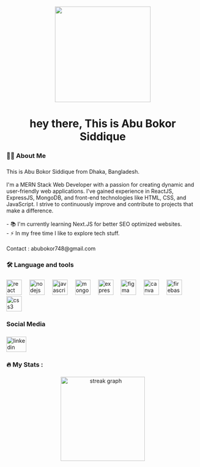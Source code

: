 

###

<div align="center">
  <img height="250" src="https://i.ibb.co.com/m5S6301K/Linked-In-Banner.png"  />
</div>

<h1 align="center">hey there, This is Abu Bokor Siddique</h1>

###

<h3 align="left">👩‍💻  About Me</h3>

###

<p align="left">This is Abu Bokor Siddique from Dhaka, Bangladesh.<br><br>I'm a MERN Stack Web Developer with a passion for creating dynamic and user-friendly web applications. I've gained experience in ReactJS, ExpressJS, MongoDB, and front-end technologies like HTML, CSS, and JavaScript. I strive to continuously improve and contribute to projects that make a difference.<br><br>- 📚 I'm currently learning Next.JS for better SEO optimized websites.<br>- ⚡ In my free time I like to explore tech stuff.<br><br>Contact : abubokor748@gmail.com</p>

###

<h3 align="left">🛠 Language and tools</h3>

###

<div align="left">
  <img src="https://cdn.jsdelivr.net/gh/devicons/devicon/icons/react/react-original.svg" height="40" alt="react logo"  />
  <img width="12" />
  <img src="https://cdn.jsdelivr.net/gh/devicons/devicon/icons/nodejs/nodejs-original.svg" height="40" alt="nodejs logo"  />
  <img width="12" />
  <img src="https://cdn.jsdelivr.net/gh/devicons/devicon/icons/javascript/javascript-original.svg" height="40" alt="javascript logo"  />
  <img width="12" />
  <img src="https://cdn.jsdelivr.net/gh/devicons/devicon/icons/mongodb/mongodb-original.svg" height="40" alt="mongodb logo"  />
  <img width="12" />
  <img src="https://cdn.jsdelivr.net/gh/devicons/devicon/icons/express/express-original.svg" height="40" alt="express logo"  />
  <img width="12" />
  <img src="https://cdn.jsdelivr.net/gh/devicons/devicon/icons/figma/figma-original.svg" height="40" alt="figma logo"  />
  <img width="12" />
  <img src="https://cdn.jsdelivr.net/gh/devicons/devicon/icons/canva/canva-original.svg" height="40" alt="canva logo"  />
  <img width="12" />
  <img src="https://cdn.jsdelivr.net/gh/devicons/devicon/icons/firebase/firebase-plain-wordmark.svg" height="40" alt="firebase logo"  />
  <img width="12" />
  <img src="https://cdn.jsdelivr.net/gh/devicons/devicon/icons/css3/css3-original.svg" height="40" alt="css3 logo"  />
</div>

###

<h3 align="left">Social Media</h3>

###

<div align="left">
  <a href="https://www.linkedin.com/in/ab-siddique748/" target="_blank">
    <img src="https://raw.githubusercontent.com/maurodesouza/profile-readme-generator/master/src/assets/icons/social/linkedin/default.svg" width="52" height="40" alt="linkedin logo"  />
  </a>
</div>

###

<h3 align="left">🔥   My Stats :</h3>

###

<div align="center">
  <img src="https://streak-stats.demolab.com?user=abubokor748&locale=en&mode=daily&theme=dark&hide_border=false&border_radius=5&order=3" height="220" alt="streak graph"  />
</div>

###
